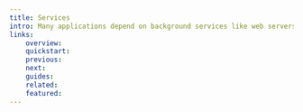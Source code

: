 ```yaml
---
title: Services
intro: Many applications depend on background services like web servers and databases to function effectively. Devopness simplifies the management of these essential services by providing a centralized platform, allowing you to configure, monitor, and maintain all that in one place.
links:
    overview:
    quickstart:
    previous:
    next:
    guides:
    related:
    featured:
---
```

